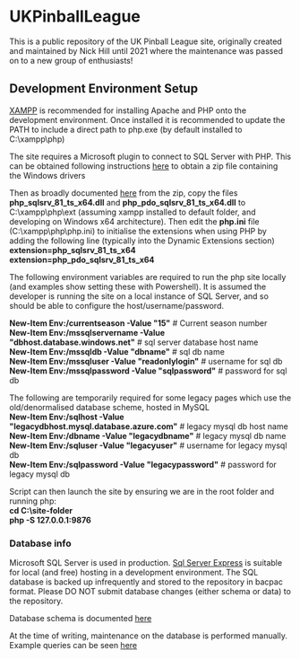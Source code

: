 # UKPinballLeague

This is a public repository of the UK Pinball League site, originally created and maintained by Nick Hill until 2021 where the maintenance was passed on to a new group of enthusiasts!

## Development Environment Setup

[XAMPP](https://www.apachefriends.org/index.html) is recommended for installing Apache and PHP onto the development environment. Once installed it is recommended to update the PATH to include a direct path to php.exe (by default installed to C:\xampp\php\)  

The site requires a Microsoft plugin to connect to SQL Server with PHP. This can be obtained following instructions [here](https://docs.microsoft.com/en-us/sql/connect/php/download-drivers-php-sql-server?view=sql-server-ver15) to obtain a zip file containing the Windows drivers  

Then as broadly documented [here](https://docs.microsoft.com/en-gb/sql/connect/php/loading-the-php-sql-driver?view=sql-server-ver15) 
from the zip, copy the files **php_sqlsrv_81_ts_x64.dll** and **php_pdo_sqlsrv_81_ts_x64.dll** to C:\xampp\php\ext (assuming xampp installed to default folder, and developing on Windows x64 architecture). Then edit the **php.ini** file (C:\xampp\php\php.ini) to initialise the extensions when using PHP by adding the following line (typically into the Dynamic Extensions section)  
**extension=php_sqlsrv_81_ts_x64**  
**extension=php_pdo_sqlsrv_81_ts_x64**  

The following environment variables are required to run the php site locally (and examples show setting these with Powershell). It is assumed the developer is running the site on a local instance of SQL Server, and so should be able to configure the host/username/password.  

**New-Item Env:/currentseason -Value "15"** # Current season number  
**New-Item Env:/mssqlservername -Value "dbhost.database.windows.net"** # sql server database host name  
**New-Item Env:/mssqldb -Value "dbname"** # sql db name  
**New-Item Env:/mssqluser -Value "readonlylogin"** # username for sql db  
**New-Item Env:/mssqlpassword -Value "sqlpassword"** # password for sql db  

The following are temporarily required for some legacy pages which use the old/denormalised database scheme, hosted in MySQL  
**New-Item Env:/sqlhost -Value "legacydbhost.mysql.database.azure.com"** # legacy mysql db host name   
**New-Item Env:/dbname -Value "legacydbname"** # legacy mysql db name  
**New-Item Env:/sqluser -Value "legacyuser"** # username for legacy mysql db  
**New-Item Env:/sqlpassword -Value "legacypassword"** # password for legacy mysql db  

Script can then launch the site by ensuring we are in the root folder and running php:  
**cd C:\site-folder**  
**php -S 127.0.0.1:9876**  

### Database info

Microsoft SQL Server is used in production. [Sql Server Express](https://www.microsoft.com/en-gb/sql-server/sql-server-downloads) is suitable for local (and free) hosting in a development environment.
The SQL database is backed up infrequently and stored to the repository in bacpac format. Please DO NOT submit database changes (either schema or data) to the repository.

Database schema is documented [here](docs/sql-schema.md)

At the time of writing, maintenance on the database is performed manually. Example queries can be seen [here](docs/sql-queries.md)

